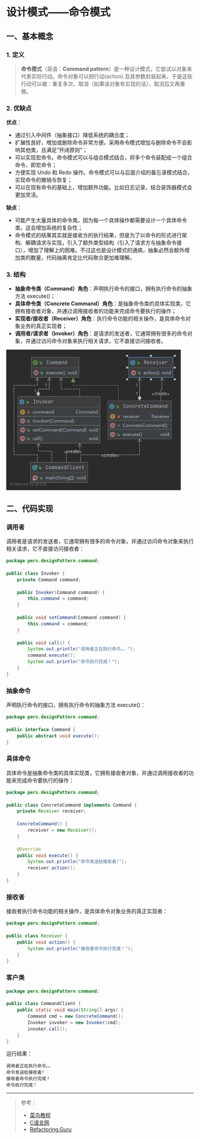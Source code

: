 # 设计模式——命令模式

## 一、基本概念

### 1. 定义

> **命令模式**（英语：**Command pattern**）是一种设计模式，它尝试以对象来代表实际行动。命令对象可以把行动(action) 及其参数封装起来，于是这些行动可以被：重复多次、取消（如果该对象有实现的话）、取消后又再重做。

### 2. 优缺点

**优点**：

- 通过引入中间件（抽象接口）降低系统的耦合度；
- 扩展性良好，增加或删除命令非常方便。采用命令模式增加与删除命令不会影响其他类，且满足“开闭原则”；
- 可以实现宏命令。命令模式可以与组合模式结合，将多个命令装配成一个组合命令，即宏命令；
- 方便实现 Undo 和 Redo 操作。命令模式可以与后面介绍的备忘录模式结合，实现命令的撤销与恢复；
- 可以在现有命令的基础上，增加额外功能。比如日志记录，结合装饰器模式会更加灵活。

**缺点**：

- 可能产生大量具体的命令类。因为每一个具体操作都需要设计一个具体命令类，这会增加系统的复杂性；
- 命令模式的结果其实就是接收方的执行结果，但是为了以命令的形式进行架构、解耦请求与实现，引入了额外类型结构（引入了请求方与抽象命令接口），增加了理解上的困难。不过这也是设计模式的通病，抽象必然会额外增加类的数量，代码抽离肯定比代码聚合更加难理解。

### 3. 结构

- **抽象命令类（Command）角色**：声明执行命令的接口，拥有执行命令的抽象方法 execute()；
- **具体命令类（Concrete Command）角色**：是抽象命令类的具体实现类，它拥有接收者对象，并通过调用接收者的功能来完成命令要执行的操作；
- **实现者/接收者（Receiver）角色**：执行命令功能的相关操作，是具体命令对象业务的真正实现者；
- **调用者/请求者（Invoker）角色**：是请求的发送者，它通常拥有很多的命令对象，并通过访问命令对象来执行相关请求，它不直接访问接收者。

![image.png](https://raw.githubusercontent.com/wlynxg/pic/main/2025/06/01/20250601-164936.png)

## 二、代码实现

### 调用者

调用者是请求的发送者，它通常拥有很多的命令对象，并通过访问命令对象来执行相关请求，它不直接访问接收者：

```java
package pers.designPattern.command;

public class Invoker {
    private Command command;

    public Invoker(Command command) {
        this.command = command;
    }

    public void setCommand(Command command) {
        this.command = command;
    }

    public void call() {
        System.out.println("调用者正在执行命令。。");
        command.execute();
        System.out.println("命令执行完成！");
    }
}
```

### 抽象命令

声明执行命令的接口，拥有执行命令的抽象方法 execute()：

```java
package pers.designPattern.command;

public interface Command {
    public abstract void execute();
}
```

### 具体命令

具体命令是抽象命令类的具体实现类，它拥有接收者对象，并通过调用接收者的功能来完成命令要执行的操作：

```java
package pers.designPattern.command;

public class ConcreteCommand implements Command {
    private Receiver receiver;

    ConcreteCommand() {
        receiver = new Receiver();
    }

    @Override
    public void execute() {
        System.out.println("命令发送给接收者!");
        receiver.action();
    }
}
```

### 接收者

接收者执行命令功能的相关操作，是具体命令对象业务的真正实现者：

```java
package pers.designPattern.command;

public class Receiver {
    public void action() {
        System.out.println("接收者命令执行完成！");
    }
}
```

### 客户类

```java
package pers.designPattern.command;

public class CommandClient {
    public static void main(String[] args) {
        Command cmd = new ConcreteCommand();
        Invoker invoker = new Invoker(cmd);
        invoker.call();
    }
}
```

运行结果：

```
调用者正在执行命令。。
命令发送给接收者!
接收者命令执行完成！
命令执行完成！
```

***

> 参考：
>
> - [菜鸟教程](https://www.runoob.com/design-pattern/singleton-pattern.html)
> - [C语言网](http://c.biancheng.net/view/1338.html)
> - [Refactoring.Guru](https://refactoringguru.cn/)

